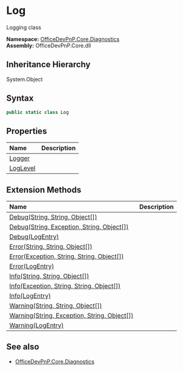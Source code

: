# Log
 Logging class   

**Namespace:** [OfficeDevPnP.Core.Diagnostics](OfficeDevPnP.Core.Diagnostics.md)  
**Assembly:** OfficeDevPnP.Core.dll  
## Inheritance Hierarchy
System.Object  
## Syntax
```C#
public static class Log
```
## Properties
|**Name**|**Description**|
|:-----|:-----|
| [Logger](OfficeDevPnP.Core.Diagnostics.Log.Logger.md) | 
| [LogLevel](OfficeDevPnP.Core.Diagnostics.Log.LogLevel.md) | 
## Extension Methods
|**Name**|**Description**|
|:-----|:-----|
| [Debug(String, String, Object[])](OfficeDevPnP.Core.Diagnostics.Log.515334b0.md) | 
| [Debug(String, Exception, String, Object[])](OfficeDevPnP.Core.Diagnostics.Log.1f63fd5.md) | 
| [Debug(LogEntry)](OfficeDevPnP.Core.Diagnostics.Log.c7cf2a1a.md) | 
| [Error(String, String, Object[])](OfficeDevPnP.Core.Diagnostics.Log.b3fc8007.md) | 
| [Error(Exception, String, String, Object[])](OfficeDevPnP.Core.Diagnostics.Log.da673294.md) | 
| [Error(LogEntry)](OfficeDevPnP.Core.Diagnostics.Log.15eda150.md) | 
| [Info(String, String, Object[])](OfficeDevPnP.Core.Diagnostics.Log.6576d496.md) | 
| [Info(Exception, String, String, Object[])](OfficeDevPnP.Core.Diagnostics.Log.6ea4e626.md) | 
| [Info(LogEntry)](OfficeDevPnP.Core.Diagnostics.Log.8c067646.md) | 
| [Warning(String, String, Object[])](OfficeDevPnP.Core.Diagnostics.Log.6f70daff.md) | 
| [Warning(String, Exception, String, Object[])](OfficeDevPnP.Core.Diagnostics.Log.f463a244.md) | 
| [Warning(LogEntry)](OfficeDevPnP.Core.Diagnostics.Log.6f2f1dde.md) | 
## See also
- [OfficeDevPnP.Core.Diagnostics](OfficeDevPnP.Core.Diagnostics.md)
